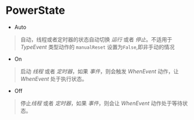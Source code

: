 # PowerState

* Auto
> 自动，线程或者定时器的状态自动切换 *运行* 或者 *停止*。不适用于 *TypeEvent* 类型动作的 `manualReset` 设置为`False`,即非手动的情况
* On
> 启动 *线程* 或者 *定时器*，如果 *事件*，则会触发 *WhenEvent* 动作，让 *WhenEvent* 处于执行状态。
* Off
> 停止*线程* 或者 *定时器*，如果 *事件*，则会让 *WhenEvent* 动作处于等待状态。